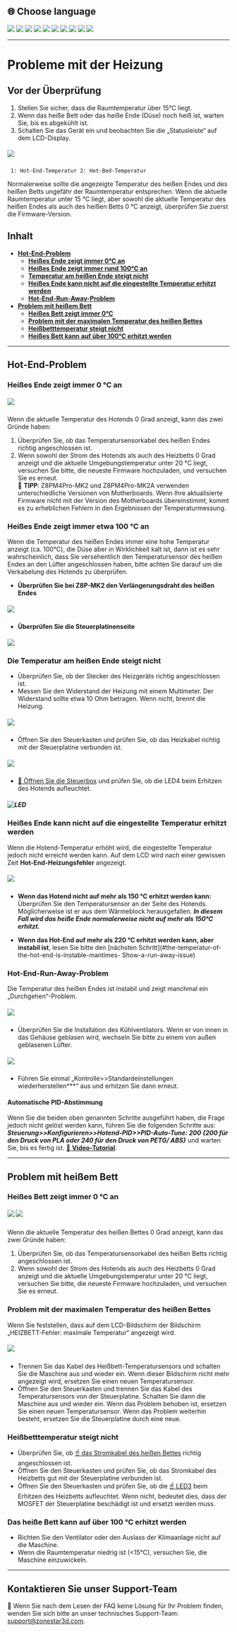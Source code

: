 ## <a id="choose-language">:globe_with_meridians: Choose language</a>
[![](../lanpic/EN.png)](https://github.com/ZONESTAR3D/Z8P/blob/main/Z8P_FAQ/Issue_heating/readme.md)
[![](../lanpic/ES.png)](https://github.com/ZONESTAR3D/Z8P/blob/main/Z8P_FAQ/Issue_heating/readme-es.md)
[![](../lanpic/PT.png)](https://github.com/ZONESTAR3D/Z8P/blob/main/Z8P_FAQ/Issue_heating/readme-pt.md)
[![](../lanpic/FR.png)](https://github.com/ZONESTAR3D/Z8P/blob/main/Z8P_FAQ/Issue_heating/readme-fr.md)
[![](../lanpic/DE.png)](https://github.com/ZONESTAR3D/Z8P/blob/main/Z8P_FAQ/Issue_heating/readme-de.md)
[![](../lanpic/IT.png)](https://github.com/ZONESTAR3D/Z8P/blob/main/Z8P_FAQ/Issue_heating/readme-it.md)
[![](../lanpic/RU.png)](https://github.com/ZONESTAR3D/Z8P/blob/main/Z8P_FAQ/Issue_heating/readme-ru.md)
[![](../lanpic/JP.png)](https://github.com/ZONESTAR3D/Z8P/blob/main/Z8P_FAQ/Issue_heating/readme-jp.md)
[![](../lanpic/KR.png)](https://github.com/ZONESTAR3D/Z8P/blob/main/Z8P_FAQ/Issue_heating/readme-kr.md)
[![](../lanpic/SA.png)](https://github.com/ZONESTAR3D/Z8P/blob/main/Z8P_FAQ/Issue_heating/readme-ar.md)

-----
# Probleme mit der Heizung
## Vor der Überprüfung
1. Stellen Sie sicher, dass die Raumtemperatur über 15℃ liegt.
2. Wenn das heiße Bett oder das heiße Ende (Düse) noch heiß ist, warten Sie, bis es abgekühlt ist.
3. Schalten Sie das Gerät ein und beobachten Sie die „Statusleiste“ auf dem LCD-Display.
##### ![](./LCD_screen.jpg)
>
     1: Hot-End-Temperatur 2: Hot-Bed-Temperatur
Normalerweise sollte die angezeigte Temperatur des heißen Endes und des heißen Betts ungefähr der Raumtemperatur entsprechen.
Wenn die aktuelle Raumtemperatur unter 15 °C liegt, aber sowohl die aktuelle Temperatur des heißen Endes als auch des heißen Betts 0 °C anzeigt, überprüfen Sie zuerst die Firmware-Version.

## Inhalt
- **[Hot-End-Problem](#a)**
   - **[Heißes Ende zeigt immer 0℃ an](#a1)**
   - **[Heißes Ende zeigt immer rund 100℃ an](#a2)**
   - **[Temperatur am heißen Ende steigt nicht](#a3)**
   - **[Heißes Ende kann nicht auf die eingestellte Temperatur erhitzt werden](#14)**
   - **[Hot-End-Run-Away-Problem](#a5)**
- **[Problem mit heißem Bett](#b)**
   - **[Heißes Bett zeigt immer 0℃](#b1)**
   - **[Problem mit der maximalen Temperatur des heißen Bettes](#b2)**
   - **[Heißbetttemperatur steigt nicht](#b3)**
   - **[Heißes Bett kann auf über 100℃ erhitzt werden](#b4)**

-----
## <a id="a">Hot-End-Problem</a>
### <a id="a1">Heißes Ende zeigt immer 0 °C an</a>
##### ![](hotend_min_temperature.jpg)
Wenn die aktuelle Temperatur des Hotends 0 Grad anzeigt, kann das zwei Gründe haben:
1. Überprüfen Sie, ob das Temperatursensorkabel des heißen Endes richtig angeschlossen ist.
2. Wenn sowohl der Strom des Hotends als auch des Heizbetts 0 Grad anzeigt und die aktuelle Umgebungstemperatur unter 20 °C liegt, versuchen Sie bitte, die neueste Firmware hochzuladen, und versuchen Sie es erneut.     
:pushpin: **TIPP**: Z8PM4Pro-MK2 und Z8PM4Pro-MK2A verwenden unterschiedliche Versionen von Motherboards. Wenn Ihre aktualisierte Firmware nicht mit der Version des Motherboards übereinstimmt, kommt es zu erheblichen Fehlern in den Ergebnissen der Temperaturmessung.

### <a id="a2">Heißes Ende zeigt immer etwa 100 °C an </a>
Wenn die Temperatur des heißen Endes immer eine hohe Temperatur anzeigt (ca. 100℃), die Düse aber in Wirklichkeit kalt ist, dann ist es sehr wahrscheinlich, dass Sie versehentlich den Temperatursensor des heißen Endes an den Lüfter angeschlossen haben, bitte achten Sie darauf um die Verkabelung des Hotends zu überprüfen.
- **Überprüfen Sie bei Z8P-MK2 den Verlängerungsdraht des heißen Endes**
##### ![](./Hotend_wiring.jpg)
- **Überprüfen Sie die Steuerplatinenseite**
##### ![](../pic/Z8P_wiring.png)

### <a id="a3">Die Temperatur am heißen Ende steigt nicht </a>
- Überprüfen Sie, ob der Stecker des Heizgeräts richtig angeschlossen ist.
- Messen Sie den Widerstand der Heizung mit einem Multimeter. Der Widerstand sollte etwa 10 Ohm betragen. Wenn nicht, brennt die Heizung.
##### ![](./measure.jpg)
- Öffnen Sie den Steuerkasten und prüfen Sie, ob das Heizkabel richtig mit der Steuerplatine verbunden ist.
##### ![](./WireOfheater.jpg)
- [:link: Öffnen Sie die Steuerbox](../How_to_open_the_control_box.jpg) und prüfen Sie, ob die LED4 beim Erhitzen des Hotends aufleuchtet.
##### <a id="LED"> ![LED](LEDs.jpg) </a>

### <a id="a4">Heißes Ende kann nicht auf die eingestellte Temperatur erhitzt werden </a>
Wenn die Hotend-Temperatur erhöht wird, die eingestellte Temperatur jedoch nicht erreicht werden kann. Auf dem LCD wird nach einer gewissen Zeit **Hot-End-Heizungsfehler** angezeigt.
##### ![](./hotend_heating_fail.jpg)
- **Wenn das Hotend nicht auf mehr als 150 °C erhitzt werden kann:** Überprüfen Sie den Temperatursensor an der Seite des Hotends. Möglicherweise ist er aus dem Wärmeblock herausgefallen. ***In diesem Fall wird das heiße Ende normalerweise nicht auf mehr als 150℃ erhitzt.***
<!-- ![](sensorhotenddrop.jpg) -->
- **Wenn das Hot-End auf mehr als 220 °C erhitzt werden kann, aber instabil ist**, lesen Sie bitte den [nächsten Schritt](#the-temperatur-of-the-hot-end-is-instable-mantimes- Show-a-run-away-issue)
### <a id="a5">Hot-End-Run-Away-Problem </a>
Die Temperatur des heißen Endes ist instabil und zeigt manchmal ein „Durchgehen“-Problem.
##### ![](./runaway.jpg)
- Überprüfen Sie die Installation des Kühlventilators. Wenn er von innen in das Gehäuse geblasen wird, wechseln Sie bitte zu einem von außen geblasenen Lüfter.
##### ![](./coolingfan.jpg)
- Führen Sie einmal „Kontrolle>>Standardeinstellungen wiederherstellen***“ aus und erhitzen Sie dann erneut.
#### Automatische PID-Abstimmung
Wenn Sie die beiden oben genannten Schritte ausgeführt haben, die Frage jedoch nicht gelöst werden kann, führen Sie die folgenden Schritte aus: ***Steuerung>>Konfigurieren>>Hotend-PID>>PID-Auto-Tune: 200 {200 für den Druck von PLA oder 240 für den Druck von PETG/ ABS}*** und warten Sie, bis es fertig ist. [:movie_camera: **Video-Tutorial**](./PID_Auto_Tune.gif).

-----
## <a id="b">Problem mit heißem Bett </a>
### <a id="b1">Heißes Bett zeigt immer 0 °C an </a>
##### ![](hotbed_min_temperature.jpg) ![](./Hotbed_wiring.jpg)
Wenn die aktuelle Temperatur des heißen Bettes 0 Grad anzeigt, kann das zwei Gründe haben:
1. Überprüfen Sie, ob das Temperatursensorkabel des heißen Betts richtig angeschlossen ist.
2. Wenn sowohl der Strom des Hotends als auch des Heizbetts 0 Grad anzeigt und die aktuelle Umgebungstemperatur unter 20 °C liegt, versuchen Sie bitte, die neueste Firmware hochzuladen, und versuchen Sie es erneut.

### <a id="b2">Problem mit der maximalen Temperatur des heißen Bettes </a>
Wenn Sie feststellen, dass auf dem LCD-Bildschirm der Bildschirm „HEIZBETT-Fehler: maximale Temperatur“ angezeigt wird.
##### ![](./hotbed_max_temperature.jpg)
- Trennen Sie das Kabel des Heißbett-Temperatursensors und schalten Sie die Maschine aus und wieder ein. Wenn dieser Bildschirm nicht mehr angezeigt wird, ersetzen Sie einen neuen Temperatursensor.
- Öffnen Sie den Steuerkasten und trennen Sie das Kabel des Temperatursensors von der Steuerplatine. Schalten Sie dann die Maschine aus und wieder ein. Wenn das Problem behoben ist, ersetzen Sie einen neuen Temperatursensor. Wenn das Problem weiterhin besteht, ersetzen Sie die Steuerplatine durch eine neue.

### <a id="b3">Heißbetttemperatur steigt nicht </a>
- Überprüfen Sie, ob [:point_up: das Stromkabel des heißen Bettes](#b1) richtig angeschlossen ist.
- Öffnen Sie den Steuerkasten und prüfen Sie, ob das Stromkabel des Heizbetts gut mit der Steuerplatine verbunden ist.
- Öffnen Sie den Steuerkasten und prüfen Sie, ob die [:point_up: LED3](#LED) beim Erhitzen des Heizbetts aufleuchtet. Wenn nicht, bedeutet dies, dass der MOSFET der Steuerplatine beschädigt ist und ersetzt werden muss.

### <a id="b4">Das heiße Bett kann auf über 100 ℃ erhitzt werden </a>
- Richten Sie den Ventilator oder den Auslass der Klimaanlage nicht auf die Maschine.
- Wenn die Raumtemperatur niedrig ist (<15℃), versuchen Sie, die Maschine einzuwickeln.

--------
## Kontaktieren Sie unser Support-Team
:email: Wenn Sie nach dem Lesen der FAQ keine Lösung für Ihr Problem finden, wenden Sie sich bitte an unser technisches Support-Team: support@zonestar3d.com.